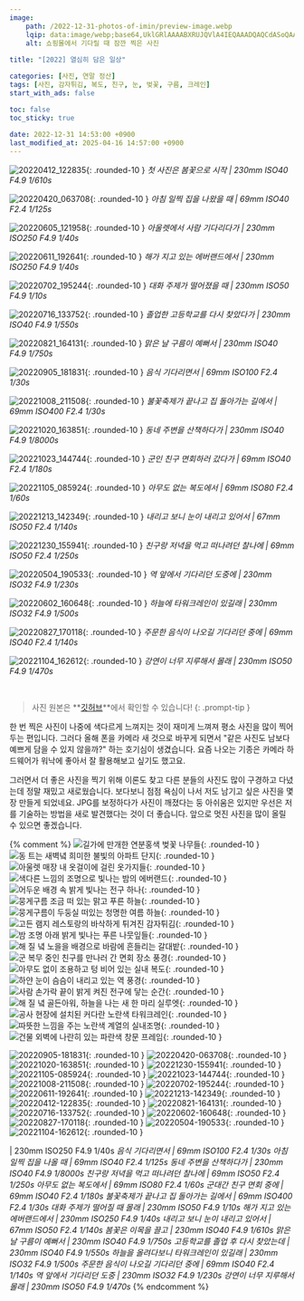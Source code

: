 ```yaml
---
image:
    path: /2022-12-31-photos-of-imin/preview-image.webp
    lqip: data:image/webp;base64,UklGRlAAAABXRUJQVlA4IEQAAADQAQCdASoQAAgAAgA0JZQCdAD0tNvXgAD++yUU4/HtnDOizij1uz6dfZTsypE5KvKr20uztM+CbrkMAgjCLe9cNkIAAA==
    alt: 쇼핑몰에서 기다릴 때 잠깐 찍은 사진
    
title: "[2022] 열심히 담은 일상"

categories: [사진, 연말 정산]
tags: [사진, 감자튀김, 복도, 친구, 눈, 벚꽃, 구름, 크레인]
start_with_ads: false

toc: false
toc_sticky: true
 
date: 2022-12-31 14:53:00 +0900
last_modified_at: 2025-04-16 14:57:00 +0900
---
```


![20220412_122835](/photo/20220412_122835.webp){: .rounded-10 }
*첫 사진은 봄꽃으로 시작 | 230mm ISO40 F4.9 1/610s*

![20220420_063708](/photo/20220420_063708.webp){: .rounded-10 }
*아침 일찍 집을 나왔을 때 | 69mm ISO40 F2.4 1/125s*

![20220605_121958](/photo/20220605_121958.webp){: .rounded-10 }
*아울렛에서 사람 기다리다가 | 230mm ISO250 F4.9 1/40s*

![20220611_192641](/photo/20220611_192641.webp){: .rounded-10 }
*해가 지고 있는 에버랜드에서 | 230mm ISO250 F4.9 1/40s*

![20220702_195244](/photo/20220702_195244.webp){: .rounded-10 }
*대화 주제가 떨어졌을 때 | 230mm ISO50 F4.9 1/10s*

![20220716_133752](/photo/20220716_133752.webp){: .rounded-10 }
*졸업한 고등학교를 다시 찾았다가 | 230mm ISO40 F4.9 1/550s*

![20220821_164131](/photo/20220821_164131.webp){: .rounded-10 }
*맑은 날 구름이 예뻐서 | 230mm ISO40 F4.9 1/750s*

![20220905_181831](/photo/20220905_181831.webp){: .rounded-10 }
*음식 기다리면서 | 69mm ISO100 F2.4 1/30s*

![20221008_211508](/photo/20221008_211508.webp){: .rounded-10 }
*불꽃축제가 끝나고 집 돌아가는 길에서 | 69mm ISO400 F2.4 1/30s*

![20221020_163851](/photo/20221020_163851.webp){: .rounded-10 }
*동네 주변을 산책하다가 | 230mm ISO40 F4.9 1/8000s*

![20221023_144744](/photo/20221023_144744.webp){: .rounded-10 }
*군인 친구 면회하러 갔다가 | 69mm ISO40 F2.4 1/180s*

![20221105_085924](/photo/20221105_085924.webp){: .rounded-10 }
*아무도 없는 복도에서 | 69mm ISO80 F2.4 1/60s*

![20221213_142349](/photo/20221213_142349.webp){: .rounded-10 }
*내리고 보니 눈이 내리고 있어서 | 67mm ISO50 F2.4 1/140s*

![20221230_155941](/photo/20221230_155941.webp){: .rounded-10 }
*친구랑 저녁을 먹고 떠나려던 찰나에 | 69mm ISO50 F2.4 1/250s*

![20220504_190533](/photo/20220504_190533.webp){: .rounded-10 }
*역 앞에서 기다리던 도중에 | 230mm ISO32 F4.9 1/230s*

![20220602_160648](/photo/20220602_160648.webp){: .rounded-10 }
*하늘에 타워크레인이 있길래 | 230mm ISO32 F4.9 1/500s*

![20220827_170118](/photo/20220827_170118.webp){: .rounded-10 }
*주문한 음식이 나오길 기다리던 중에 | 69mm ISO40 F2.4 1/140s*

![20221104_162612](/photo/20221104_162612.webp){: .rounded-10 }
*강연이 너무 지루해서 몰래 | 230mm ISO50 F4.9 1/470s*

<br>

> 사진 원본은 **[깃허브](https://github.com/hyngng/hyngng.github.io.resources/tree/master/photo/2022)**에서 확인할 수 있습니다!
{: .prompt-tip }

한 번 찍은 사진이 나중에 색다르게 느껴지는 것이 재미게 느껴져 평소 사진을 많이 찍어두는 편입니다. 그러다 올해 폰을 카메라 새 것으로 바꾸게 되면서 "같은 사진도 남보다 예쁘게 담을 수 있지 않을까?" 하는 호기심이 생겼습니다. 요즘 나오는 기종은 카메라 하드웨어가 워낙에 좋아서 잘 활용해보고 싶기도 했고요.

그러면서 더 좋은 사진을 찍기 위해 이론도 찾고 다른 분들의 사진도 많이 구경하고 다녔는데 정말 재밌고 새로웠습니다. 보다보니 점점 욕심이 나서 저도 남기고 싶은 사진을 몇 장 만들게 되었네요. JPG를 보정하다가 사진이 깨졌다는 둥 아쉬움은 있지만 우선은 저를 기술하는 방법을 새로 발견했다는 것이 더 좋습니다. 앞으로 멋진 사진을 많이 올릴 수 있으면 좋겠습니다.

{% comment %}
![길가에 만개한 연분홍색 벚꽃 나무들](/photo/20220412_122835.webp){: .rounded-10 }
![동 트는 새벽녘 희미한 불빛의 아파트 단지](/photo/20220420_063708.webp){: .rounded-10 }
![아울렛 매장 내 옷걸이에 걸린 옷가지들](/photo/20220605_121958.webp){: .rounded-10 }
![색다른 느낌의 조명으로 빛나는 밤의 에버랜드](/photo/20220611_192641.webp){: .rounded-10 }
![어두운 배경 속 밝게 빛나는 전구 하나](/photo/20220702_195244.webp){: .rounded-10 }
![뭉게구름 조금 떠 있는 맑고 푸른 하늘](/photo/20220716_133752.webp){: .rounded-10 }
![뭉게구름이 두둥실 떠있는 청명한 여름 하늘](/photo/20220821_164131.webp){: .rounded-10 }
![고든 램지 레스토랑의 바삭하게 튀겨진 감자튀김](/photo/20220905_181831.webp){: .rounded-10 }
![밤 조명 아래 밝게 빛나는 푸른 나뭇잎들](/photo/20221008_211508.webp){: .rounded-10 }
![해 질 녘 노을을 배경으로 바람에 흔들리는 갈대밭](/photo/20221020_163851.webp){: .rounded-10 }
![군 복무 중인 친구를 만나러 간 면회 장소 풍경](/photo/20221023_144744.webp){: .rounded-10 }
![아무도 없이 조용하고 텅 비어 있는 실내 복도](/photo/20221105_085924.webp){: .rounded-10 }
![하얀 눈이 슴슴이 내리고 있는 역 풍경](/photo/20221213_142349.webp){: .rounded-10 }
![사람 손가락 끝이 밝게 켜진 전구에 닿는 순간](/photo/20221230_155941.webp){: .rounded-10 }
![해 질 녘 골든아워, 하늘을 나는 새 한 마리 실루엣](/photo/20220504_190533.webp){: .rounded-10 }
![공사 현장에 설치된 커다란 노란색 타워크레인](/photo/20220602_160648.webp){: .rounded-10 }
![따뜻한 느낌을 주는 노란색 계열의 실내조명](/photo/20220827_170118.webp){: .rounded-10 }
![건물 외벽에 나란히 있는 파란색 창문 프레임](/photo/20221104_162612.webp){: .rounded-10 }

![20220905-181831](/photo/20220905_181831.webp){: .rounded-10 }
![20220420-063708](/photo/20220420_063708.webp){: .rounded-10 }
![20221020-163851](/photo/20221020_163851.webp){: .rounded-10 }
![20221230-155941](/photo/20221230_155941.webp){: .rounded-10 }
![20221105-085924](/photo/20221105_085924.webp){: .rounded-10 }
![20221023-144744](/photo/20221023_144744.webp){: .rounded-10 }
![20221008-211508](/photo/20221008_211508.webp){: .rounded-10 }
![20220702-195244](/photo/20220702_195244.webp){: .rounded-10 }
![20220611-192641](/photo/20220611_192641.webp){: .rounded-10 }
![20221213-142349](/photo/20221213_142349.webp){: .rounded-10 }
![20220412-122835](/photo/20220412_122835.webp){: .rounded-10 }
![20220821-164131](/photo/20220821_164131.webp){: .rounded-10 }
![20220716-133752](/photo/20220716_133752.webp){: .rounded-10 }
![20220602-160648](/photo/20220602_160648.webp){: .rounded-10 }
![20220827-170118](/photo/20220827_170118.webp){: .rounded-10 }
![20220504-190533](/photo/20220504_190533.webp){: .rounded-10 }
![20221104-162612](/photo/20221104_162612.webp){: .rounded-10 }

 | 230mm ISO250 F4.9 1/40s
_음식 기다리면서 | 69mm ISO100 F2.4 1/30s_
_아침 일찍 집을 나올 때 | 69mm ISO40 F2.4 1/125s_
_동네 주변을 산책하다가 | 230mm ISO40 F4.9 1/8000s_
_친구랑 저녁을 먹고 떠나려던 찰나에 | 69mm ISO50 F2.4 1/250s_
_아무도 없는 복도에서 | 69mm ISO80 F2.4 1/60s_
_군대간 친구 면회 중에 | 69mm ISO40 F2.4 1/180s_
_불꽃축제가 끝나고 집 돌아가는 길에서 | 69mm ISO400 F2.4 1/30s_
_대화 주제가 떨어질 때 몰래 | 230mm ISO50 F4.9 1/10s_
_해가 지고 있는 에버랜드에서 | 230mm ISO250 F4.9 1/40s_
_내리고 보니 눈이 내리고 있어서 | 67mm ISO50 F2.4 1/140s_
_봄꽃은 이목을 끌고 | 230mm ISO40 F4.9 1/610s_
_맑은 날 구름이 예뻐서 | 230mm ISO40 F4.9 1/750s_
_고등학교를 졸업 후 다시 찾았는데 | 230mm ISO40 F4.9 1/550s_
_하늘을 올려다보니 타워크레인이 있길래 | 230mm ISO32 F4.9 1/500s_
_주문한 음식이 나오길 기다리던 중에 | 69mm ISO40 F2.4 1/140s_
_역 앞에서 기다리던 도중 | 230mm ISO32 F4.9 1/230s_
_강연이 너무 지루해서 몰래 | 230mm ISO50 F4.9 1/470s_
{% endcomment %}